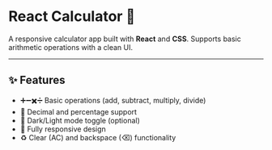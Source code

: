# React Calculator 🧮


A responsive calculator app built with **React** and **CSS**. Supports basic arithmetic operations with a clean UI.



---

## ✨ Features
- ➕➖✖️➗ Basic operations (add, subtract, multiply, divide)
- 🔢 Decimal and percentage support
- 🎨 Dark/Light mode toggle (optional)
- 📱 Fully responsive design
- ♻️ Clear (AC) and backspace (⌫) functionality


